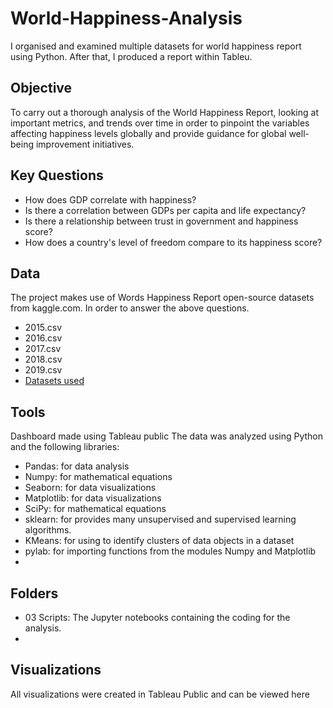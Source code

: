 # World-Happiness-Analysis
I organised and examined multiple datasets for world happiness report using Python. After that, I produced a report within Tableu.

## Objective
To carry out a thorough analysis of the World Happiness Report, looking at important metrics, and trends over time in order to pinpoint the variables affecting happiness levels globally and provide guidance for global well-being improvement initiatives.

## Key Questions
- How does GDP correlate with happiness?
- Is there a correlation between GDPs per capita and life expectancy?
- Is there a relationship between trust in government and happiness score?
- How does a country's level of freedom compare to its happiness score?

## Data 
The project makes use of Words Happiness Report open-source datasets from kaggle.com. In order to answer the above questions.
- 2015.csv
- 2016.csv
- 2017.csv
- 2018.csv
- 2019.csv
- [Datasets used](https://www.kaggle.com/datasets/mathurinache/world-happiness-report/data?select=2022.csv)

## Tools
Dashboard made using Tableau public
The data was analyzed using Python and the following libraries:

- Pandas: for data analysis
- Numpy: for mathematical equations
- Seaborn: for data visualizations
- Matplotlib: for data visualizations
- SciPy: for mathematical equations
- sklearn: for provides many unsupervised and supervised learning algorithms.
- KMeans: for using to identify clusters of data objects in a dataset
- pylab: for  importing functions from the modules Numpy and Matplotlib
- 
## Folders
- 03 Scripts: The Jupyter notebooks containing the coding for the analysis.
- 
## Visualizations
All visualizations were created in Tableau Public and can be viewed here
